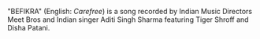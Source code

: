 "BEFIKRA" (English: _Carefree_) is a song recorded by Indian Music Directors Meet Bros and Indian singer Aditi Singh Sharma featuring Tiger Shroff and Disha Patani.
